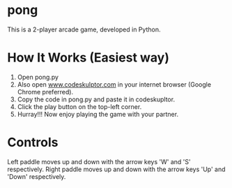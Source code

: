 pong
====

This is a 2-player arcade game, developed in Python.

How It Works (Easiest way)
====

1. Open pong.py
2. Also open www.codeskulptor.com in your internet browser (Google Chrome preferred).
3. Copy the code in pong.py and paste it in codeskupltor.
4. Click the play button on the top-left corner.
5. Hurray!!! Now enjoy playing the game with your partner.

Controls
====

Left paddle moves up and down with the arrow keys 'W' and 'S' respectively.
Right paddle moves up and down with the arrow keys 'Up' and 'Down' respectively.
